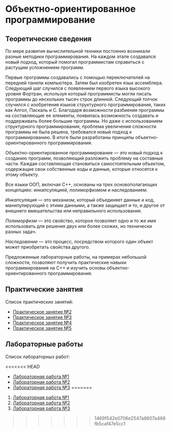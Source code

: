 # Объектно-ориентированное программирование

## Теоретические сведения

По мере развития вычислительной техники постоянно возникали разные методики программирования. На каждом этапе создавался новый подход, который помогал программистам справиться с растущим усложнением программ.

Первые программы создавались с помощью переключателей на передней панели компьютера. Затем был изобретен язык ассемблера. Следующий шаг случился с появлением первого языка высокого уровня Фортран, используя который программисты могли писать программы до нескольких тысяч строк длинной. Следующий толчок случился с изобретения языков структурного программирования, таких как Алгол, Паскаль и С. Благодаря возможности разбиения программы на составляющие ее элементы, появилась возможность создавать и поддерживать более большие программы. Но даже с использованием структурного программирования, проблема увеличения сложности программы не была решена, требовался новый подход к программированию. В итоге были разработаны принципы объектно-ориентированного программирования. 

Объектно-ориентированное программирование — это новый подход к созданию программ, позволяющий разложить проблему на составные части. Каждая составляющая становиться самостоятельным объектом, содержащие свои собственные коды и данные, которые относятся к этому объекту.

Все языки ООП, включая С++, основаны на трех основополагающих концепциях: инкапсуляцией, полиморфизмом и наследованием.

*Инкапсуляция* — это механизм, который объединяет данные и код, манипулирующий с этими данными, а также защищает и то, и другое от внешнего вмешательства или неправильного использования.

*Полиморфизм* — это свойство, которое позволяет одно и то же имя использовать для решения двух или более схожих, но технически разных задач.

*Наследование* — это процесс, посредством которого один объект может приобретать свойства другого. 

Предложенные лабораторные работы, на примерах небольшой сложности, позволяют получить практические навыки программирования на С++ и изучить основы объектно-ориентированного программирования.

## Практические занятия

Список практических занятий:

- [Практическое занятие №2](https://github.com/Vladislav-Lyuminarskiy/OOP-course/blob/master/practice/lesson2)
- [Практическое занятие №3](https://github.com/Vladislav-Lyuminarskiy/OOP-course/blob/master/practice/lesson3)
- [Практическое занятие №4](https://github.com/Vladislav-Lyuminarskiy/OOP-course/blob/master/practice/lesson4/README.md)
- [Практическое занятие №5](https://github.com/Vladislav-Lyuminarskiy/OOP-course/blob/master/practice/lesson5/README.md)


## Лабораторные работы

Список лабораторных работ:

<<<<<<< HEAD
- [Лабораторная работа №1](https://github.com/Vladislav-Lyuminarskiy/OOP-course/blob/master/labs/lab1.md)
- [Лабораторная работа №2](https://github.com/Vladislav-Lyuminarskiy/OOP-course/blob/master/labs/lab2.md)
- [Лабораторная работа №3](https://github.com/Vladislav-Lyuminarskiy/OOP-course/blob/master/labs/lab3.md)
=======
1. [Лабораторная работа №1](https://github.com/Vladislav-Lyuminarskiy/OOP-course/blob/master/labs/lab1.md)
2. [Лабораторная работа №2](https://github.com/Vladislav-Lyuminarskiy/OOP-course/blob/master/labs/lab2.md)
3. [Лабораторная работа №3](https://github.com/Vladislav-Lyuminarskiy/OOP-course/blob/master/labs/lab3.md)
>>>>>>> 1469f542e0706e2547a8607a466fb5caf47e5cc1
